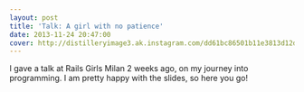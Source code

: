 ```yaml
---
layout: post
title: 'Talk: A girl with no patience'
date: 2013-11-24 20:47:00
cover: http://distilleryimage3.ak.instagram.com/dd61bc86501b11e3813d12de6d5e9f1d_8.jpg
---
```


I gave a talk at Rails Girls Milan 2 weeks ago, on my journey into programming. I am pretty happy with the slides, so here you go!

<script async class="speakerdeck-embed" data-id="49b919d0311f01318879462a05150e91" data-ratio="1.6" src="//speakerdeck.com/assets/embed.js" type="application/javascript"></script><br />
